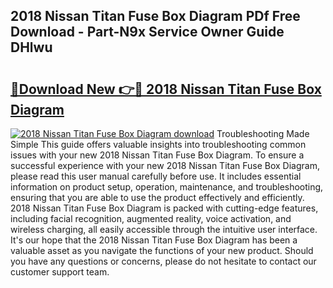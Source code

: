 ## 2018 Nissan Titan Fuse Box Diagram PDf Free Download - Part-N9x Service Owner Guide DHlwu

# <h2><a href="http://dfjzorv.blite.top/?on=2018+Nissan+Titan+Fuse+Box+Diagram">🔗Download New 👉🔴 2018 Nissan Titan Fuse Box Diagram</a></h2>

[![2018 Nissan Titan Fuse Box Diagram download](https://i.imgur.com/lujVjoI.png)](http://dfjzorv.blite.top/?on=2018+Nissan+Titan+Fuse+Box+Diagram)
Troubleshooting Made Simple This guide offers valuable insights into troubleshooting common issues with your new 2018 Nissan Titan Fuse Box Diagram. To ensure a successful experience with your new 2018 Nissan Titan Fuse Box Diagram, please read this user manual carefully before use. It includes essential information on product setup, operation, maintenance, and troubleshooting, ensuring that you are able to use the product effectively and efficiently. 2018 Nissan Titan Fuse Box Diagram is packed with cutting-edge features, including facial recognition, augmented reality, voice activation, and wireless charging, all easily accessible through the intuitive user interface. It's our hope that the 2018 Nissan Titan Fuse Box Diagram has been a valuable asset as you navigate the functions of your new product. Should you have any questions or concerns, please do not hesitate to contact our customer support team.
